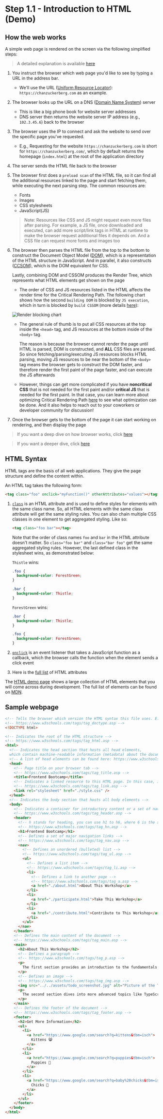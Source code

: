 # Step 1.1 - Introduction to HTML (Demo)

## How the web works

A simple web page is rendered on the screen via the following simplified steps:

> A detailed explanation is available [here](https://github.com/alex/what-happens-when)

1. You instruct the browser which web page you'd like to see by typing a URL in the address bar.

   - We'll use the URL ([Uniform Resource Locator](https://en.wikipedia.org/wiki/URL)): `https://chanzuckerberg.com` as an example.

2. The browser looks up the URL on a DNS ([Domain Name System](https://en.wikipedia.org/wiki/Domain_Name_System)) server

   - This is like a big phone book for website server addresses
   - DNS server then returns the website server IP address (e.g., `102.3.45.6`) back to the browser

3. The browser uses the IP to connect and ask the website to send over the specific page you've requested.

   - E.g., Requesting for the website `https://chanzuckerberg.com` is short for `https://chanzuckerberg.com/`, which by default returns the homepage (`index.html`) at the root of the application directory

4. The server sends the HTML file back to the browser

5. The browser first does a `preload scan` of the HTML file, so it can find all the additional resources linked to the page and start fetching them, while executing the next parsing step. The common resources are:

   - Fonts
   - Images
   - CSS stylesheets
   - JavaScript(JS)

   > Note: Resources like CSS and JS might request even more files after parsing. For example, a JS file, once downloaded and executed, can add more script/link tags in HTML at runtime to make the browser request additional files it depends on. And a CSS file can request more fonts and images too

6. The browser then parses the HTML file from the top to the bottom to construct the Document Object Model ([DOM](https://developer.mozilla.org/en-US/docs/Web/API/Document_Object_Model/Introduction)), which is a representation of the HTML structure in JavaScript. And in parallel, it also constructs ([CCSOM](https://developer.mozilla.org/en-US/docs/Web/API/CSS_Object_Model)), which is the DOM equivalent for CSS.

   Lastly, combining DOM and CSSOM produces the Render Tree, which represents what HTML elements get shown on the page

   - The order of CSS and JS resources listed in the HTML affects the render time for the Critical Rendering Path. The following chart shows how the second `building DOM` is blocked by `JS execution`, which in turn is blocked by `build CSSOM` (more details [here](https://hacks.mozilla.org/2017/09/building-the-dom-faster-speculative-parsing-async-defer-and-preload/)):

   ![Render blocking chart](https://2r4s9p1yi1fa2jd7j43zph8r-wpengine.netdna-ssl.com/files/2017/09/blocking-bold@2x-1.png)

   - The general rule of thumb is to put all CSS resources at the top inside the `<head>` tag, and JS resources at the bottom inside of the `<body>` tag.

     The reason is because the browser cannot render the page until HTML is parsed, DOM is constructed, and **ALL** CSS files are parsed. So since fetching/parsing/executing JS resources blocks HTML parsing, moving JS resources to be near the bottom of the `<body>` tag means the browser gets to construct the DOM faster, and therefore render the first paint of the page faster, and can execute the JS afterwards

   - However, things can get more complicated if you have **noncritical CSS** that is not needed for the first paint and/or **critical JS** that is needed for the first paint. In that case, you can learn more about optimizing Critical Rendering Path [here](https://hacks.mozilla.org/2017/09/building-the-dom-faster-speculative-parsing-async-defer-and-preload/) to see what optimization can be done. And it also helps to reach out to your coworkers or developer community for discussion!

7. Once the browser gets to the bottom of the page it can start working on rendering, and then display the page

> If you want a deep dive on how browser works, click [here](https://blog.logrocket.com/how-browser-rendering-works-behind-the-scenes-6782b0e8fb10/)

> If you want a deeper dive, click [here](https://www.html5rocks.com/en/tutorials/internals/howbrowserswork)

## HTML Syntax

HTML tags are the basis of all web applications. They give the page structure and define the content within.

An HTML tag takes the following form:

```html
<tag class="foo" onclick="myFunction()" otherAttributes="values"></tag>
```

1. [`class`](https://www.w3schools.com/html/html_classes.asp) is an HTML attribute and is used to define styles for elements with the same class name. So, all HTML elements with the same class attribute will get the same styling rules. You can also chain multiple CSS classes in one element to get aggregated styling. Like so:

   ```html
   <tag class="foo bar"></tag>
   ```

   Note that the order of class names `foo` and `bar` in the HTML attribute doesn't matter. So `class="foo bar"` and `class="bar foo"` get the same aggregated styling rules. However, the last defined class in the stylesheet wins, as demonstrated below:

   `Thistle` wins:

   ```css
   .foo {
     background-color: ForestGreen;
   }

   .bar {
     background-color: Thistle;
   }
   ```

   `ForestGreen` wins:

   ```css
   .bar {
     background-color: Thistle;
   }

   .foo {
     background-color: ForestGreen;
   }
   ```

2. [`onclick`](https://www.w3schools.com/tags/ev_onclick.asp) is an event listener that takes a JavaScript function as a callback, which the browser calls the function when the element sends a click event

3. Here is the [full list](https://www.w3schools.com/tags/ref_attributes.asp) of HTML attributes

The [HTML demo page](https://microsoft.github.io/frontend-bootcamp/step1-01/demo) shows a large collection of HTML elements that you will come across during development. The full list of elements can be found on [MDN](https://developer.mozilla.org/en-US/docs/Web/HTML/Element).

## Sample webpage

```html
<!-- Tells the browser which version the HTML syntax this file uses. E.g., HTML5 -->
<!-- https://www.w3schools.com/tags/tag_doctype.asp -->
<!DOCTYPE html>

<!-- Indicates the root of the HTML structure -->
<!-- https://www.w3schools.com/tags/tag_html.asp -->
<html>
  <!-- Indicates the head section that hosts all head elements,
  which contain machine-readable information (metadata) about the document -->
  <!-- A list of head elements can be found here: https://www.w3schools.com/tags/tag_head.asp -->
  <head>
    <!-- Page title on your browser tab -->
    <!-- https://www.w3schools.com/tags/tag_title.asp -->
    <title>Frontend Bootcamp</title>
    <!-- Indicates a linked resource to this HTML page. In this case, it's a CSS file -->
    <!-- https://www.w3schools.com/tags/tag_link.asp -->
    <link rel="stylesheet" href="./style.css" />
  </head>
  <!-- Indicates the body section that hosts all body elements -->
  <body>
    <!-- Indicates a container for introductory content or a set of navigational links -->
    <!-- https://www.w3schools.com/tags/tag_header.asp -->
    <header>
      <!-- h stands for heading, you can use h1 to h6, where 6 is the smallest size -->
      <!-- https://www.w3schools.com/tags/tag_hn.asp -->
      <h1>Frontend Bootcamp</h1>
      <!-- Defines a set of major navigation links -->
      <!-- https://www.w3schools.com/tags/tag_nav.asp -->
      <nav>
        <!-- Defines an unordered (bulleted) list -->
        <!-- https://www.w3schools.com/tags/tag_ul.asp -->
        <ul>
          <!-- Defines a list item -->
          <!-- https://www.w3schools.com/tags/tag_li.asp -->
          <li>
            <!-- Defines a link to another page -->
            <!-- https://www.w3schools.com/tags/tag_a.asp -->
            <a href="./about.html">About This Workshop</a>
          </li>
          <li>
            <a href="./participate.html">Take This Workshop</a>
          </li>
          <li>
            <a href="./contribute.html">Contribute to This Workshop</a>
          </li>
        </ul>
      </nav>
    </header>
    <!-- Defines the main content of the document -->
    <!-- https://www.w3schools.com/tags/tag_main.asp -->
    <main>
      <h2>About This Workshop</h2>
      <!-- Defines a paragraph -->
      <!-- https://www.w3schools.com/tags/tag_p.asp -->
      <p>
        The first section provides an introduction to the fundamentals of the web: HTML, CSS and JavaScript.
      </p>
      <!-- Defines an image -->
      <!-- https://www.w3schools.com/tags/tag_img.asp -->
      <img src="../../assets/todo_screenshot.jpg" alt="Picture of the Todo App we will build" />
      <p>
        The second section dives into more advanced topics like TypeScript, testing, and state management.
      </p>
    </main>
    <!-- Defines the footer of the document -->
    <!-- https://www.w3schools.com/tags/tag_footer.asp -->
    <footer>
      <h2>Get More Information</h2>
      <ul>
        <li>
          <a href="https://www.google.com/search?q=kittens&tbm=isch">
            Kittens 😸
          </a>
        </li>
        <li>
          <a href="https://www.google.com/search?q=puppies&tbm=isch">
            Puppies 🐶
          </a>
        </li>
        <li>
          <a href="https://www.google.com/search?q=baby%20chicks&tbm=isch">
            Chicks 🐤
          </a>
        </li>
      </ul>
    </footer>
  </body>
</html>
```
